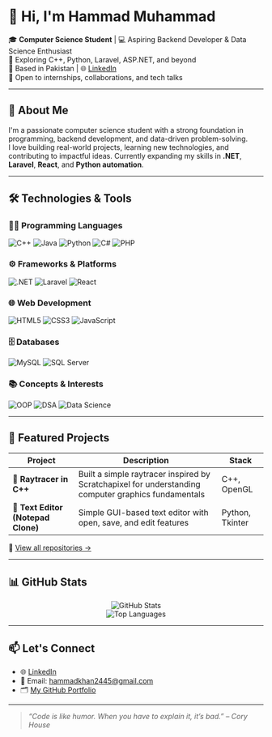 # 👋 Hi, I'm Hammad Muhammad

🎓 **Computer Science Student** | 💻 Aspiring Backend Developer & Data Science Enthusiast  
🚀 Exploring C++, Python, Laravel, ASP.NET, and beyond  
📍 Based in Pakistan | 🌐 [LinkedIn](https://www.linkedin.com/in/hammad-muhammad1/)  
💬 Open to internships, collaborations, and tech talks

---

## 💼 About Me

I'm a passionate computer science student with a strong foundation in programming, backend development, and data-driven problem-solving.  
I love building real-world projects, learning new technologies, and contributing to impactful ideas. Currently expanding my skills in **.NET**, **Laravel**, **React**, and **Python automation**.

---

## 🛠️ Technologies & Tools

### 👨‍💻 Programming Languages
![C++](https://img.shields.io/badge/C++-00599C?style=for-the-badge&logo=c%2B%2B&logoColor=white)
![Java](https://img.shields.io/badge/Java-007396?style=for-the-badge&logo=java&logoColor=white)
![Python](https://img.shields.io/badge/Python-3776AB?style=for-the-badge&logo=python&logoColor=white)
![C#](https://img.shields.io/badge/C%23-239120?style=for-the-badge&logo=c-sharp&logoColor=white)
![PHP](https://img.shields.io/badge/PHP-777BB4?style=for-the-badge&logo=php&logoColor=white)

### ⚙️ Frameworks & Platforms
![.NET](https://img.shields.io/badge/.NET-512BD4?style=for-the-badge&logo=dotnet&logoColor=white)
![Laravel](https://img.shields.io/badge/Laravel-F55247?style=for-the-badge&logo=laravel&logoColor=white)
![React](https://img.shields.io/badge/React-20232A?style=for-the-badge&logo=react&logoColor=61DAFB)

### 🌐 Web Development
![HTML5](https://img.shields.io/badge/HTML5-E34F26?style=for-the-badge&logo=html5&logoColor=white)
![CSS3](https://img.shields.io/badge/CSS3-1572B6?style=for-the-badge&logo=css3&logoColor=white)
![JavaScript](https://img.shields.io/badge/JavaScript-F7DF1E?style=for-the-badge&logo=javascript&logoColor=black)

### 🗄️ Databases
![MySQL](https://img.shields.io/badge/MySQL-4479A1?style=for-the-badge&logo=mysql&logoColor=white)
![SQL Server](https://img.shields.io/badge/SQL%20Server-CC2927?style=for-the-badge&logo=microsoft-sql-server&logoColor=white)

### 📚 Concepts & Interests
![OOP](https://img.shields.io/badge/OOP-Programming-blue?style=for-the-badge)
![DSA](https://img.shields.io/badge/Data%20Structures%20&%20Algorithms-orange?style=for-the-badge)
![Data Science](https://img.shields.io/badge/Data%20Science-3178C6?style=for-the-badge&logo=scikit-learn&logoColor=white)


---

## 🚧 Featured Projects

| Project | Description | Stack |
|--------|-------------|-------|
| 🎯 **Raytracer in C++** | Built a simple raytracer inspired by Scratchapixel for understanding computer graphics fundamentals | C++, OpenGL |
| 📝 **Text Editor (Notepad Clone)** | Simple GUI-based text editor with open, save, and edit features | Python, Tkinter |

🔗 [View all repositories →](https://github.com/iaamhammad?tab=repositories)

---

## 📊 GitHub Stats

<p align="center">
  <img src="https://github-readme-stats.vercel.app/api?username=iaamhammad&show_icons=true&theme=radical" alt="GitHub Stats" />
  <br/>
  <img src="https://github-readme-stats.vercel.app/api/top-langs/?username=iaamhammad&layout=compact&theme=radical" alt="Top Languages" />
</p>

---

## 📫 Let's Connect

- 🌐 [LinkedIn](https://www.linkedin.com/in/hammad-muhammad1/)
- 📧 Email: hammadkhan2445@gmail.com  
- 🗂️ [My GitHub Portfolio](https://github.com/iaamhammad)

---

> _“Code is like humor. When you have to explain it, it’s bad.” – Cory House_
